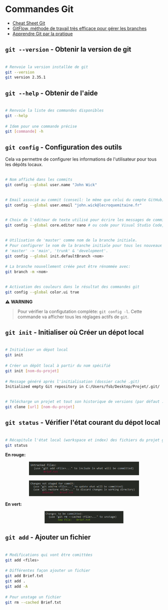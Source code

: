 # Commandes Git

- [Cheat Sheet Git](assets/pdf/Github_Git_Cheat_Sheet.pdf)
- [GitFlow, méthode de travail très efficace pour gérer les branches](https://www.atlassian.com/fr/git/tutorials/comparing-workflows/gitflow-workflow)
- [Apprendre Git par la pratique](https://learngitbranching.js.org/)

## `git --version` - Obtenir la version de git

```sh

# Renvoie la version installée de git
git --version
git version 2.35.1

```

## `git --help` - Obtenir de l'aide

```sh

# Renvoie la liste des commandes disponibles
git --help

# Idem pour une commande précise 
git [commande] -h

```

## `git config` - Configuration des outils

Cela va permettre de configurer les informations de l'utilisateur pour tous les dépôts locaux.

```sh

# Nom affiché dans les commits
git config --global user.name "John Wick"

```

```sh

# Email associé au commit (conseil: le même que celui du compte GitHub):
git config --global user.email "john.wick@lecroquemitaine.fr"

```

```sh

# Choix de l'éditeur de texte utilisé pour écrire les messages de commit:
git config --global core.editor nano # ou code pour Visual Studio Code, etc.

```

```sh

# Utilisation de 'master' comme nom de la branche initiale.
# Pour configurer le nom de la branche initiale pour tous les nouveaux dépôts.
# 'master' -> 'main', 'trunk' & 'development'.
git config --global init.defaultBranch <nom>

# La branche nouvellement créée peut être rénommée avec:
git branch -m <nom>

```

```sh

# Activation des couleurs dans le résultat des commandes git
git config --global color.ui true

```

⚠️ **WARNING**

> Pour vérifier la configutation complète: `git config -l`. Cette commande va afficher tous les réglages actifs de `git`.

## `git init` - Initialiser où Créer un dépot local

```sh

# Initialiser un dépot local
git init

# Créer un dépôt local à partir du nom spécifié
git init [nom-du-projet]

# Message généré après l'initialisation (dossier caché .git)
Initialized empty Git repository in C:/Users/fsb/Desktop/Projet/.git/

```

```sh

# Télécharge un projet et tout son historique de versions (par défaut : nom du repo sur le remote)
git clone [url] [nom-du-projet]

```


## `git status` - Vérifier l'état courant du dépot local

```sh

# Récapitule l'état local (workspace et index) des fichiers du projet géré avec git
git status

```

**En rouge:**

<p align="center">
  <img src='assets/img/Git_Status.png'  width='70%'>
</p>

<p align="center">
  <img src='assets/img/Git_Status_2.png'  width='70%'>
</p>

**En vert:**

<p align="center">
  <img src='assets/img/Git_Status_1.png'  width='50%'>
</p>

## `git add` - Ajouter un fichier

```sh

# Modifications qui vont être comittées
git add <files>

# Différentes façon ajouter un fichier
git add Brief.txt
git add .
git add -A

# Pour unstage un fichier
git rm --cached Brief.txt

```

